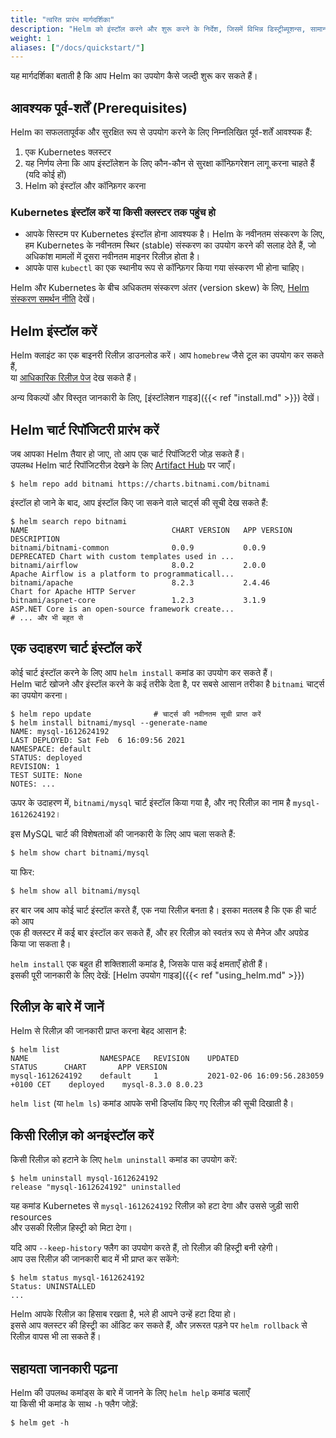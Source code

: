 ```yaml
---
title: "त्वरित प्रारंभ मार्गदर्शिका"
description: "Helm को इंस्टॉल करने और शुरू करने के निर्देश, जिसमें विभिन्न डिस्ट्रीब्यूशन्स, सामान्य प्रश्न (FAQs), और प्लगइन्स के लिए जानकारी शामिल है।"
weight: 1
aliases: ["/docs/quickstart/"]
---
```


यह मार्गदर्शिका बताती है कि आप Helm का उपयोग कैसे जल्दी शुरू कर सकते हैं।

## आवश्यक पूर्व-शर्तें (Prerequisites)

Helm का सफलतापूर्वक और सुरक्षित रूप से उपयोग करने के लिए निम्नलिखित पूर्व-शर्तें आवश्यक हैं:

1. एक Kubernetes क्लस्टर  
2. यह निर्णय लेना कि आप इंस्टॉलेशन के लिए कौन-कौन से सुरक्षा कॉन्फ़िगरेशन लागू करना चाहते हैं (यदि कोई हों)  
3. Helm को इंस्टॉल और कॉन्फ़िगर करना  

### Kubernetes इंस्टॉल करें या किसी क्लस्टर तक पहुंच हो

- आपके सिस्टम पर Kubernetes इंस्टॉल होना आवश्यक है। Helm के नवीनतम संस्करण के लिए, हम Kubernetes के नवीनतम स्थिर (stable) संस्करण का उपयोग करने की सलाह देते हैं, जो अधिकांश मामलों में दूसरा नवीनतम माइनर रिलीज़ होता है।  
- आपके पास `kubectl` का एक स्थानीय रूप से कॉन्फ़िगर किया गया संस्करण भी होना चाहिए।

Helm और Kubernetes के बीच अधिकतम संस्करण अंतर (version skew) के लिए, [Helm संस्करण समर्थन नीति](https://helm.sh/docs/topics/version_skew/) देखें।

## Helm इंस्टॉल करें

Helm क्लाइंट का एक बाइनरी रिलीज़ डाउनलोड करें। आप `homebrew` जैसे टूल का उपयोग कर सकते हैं,  
या [आधिकारिक रिलीज़ पेज](https://github.com/helm/helm/releases) देख सकते हैं।

अन्य विकल्पों और विस्तृत जानकारी के लिए, [इंस्टॉलेशन गाइड]({{< ref "install.md" >}}) देखें।


## Helm चार्ट रिपॉजिटरी प्रारंभ करें

जब आपका Helm तैयार हो जाए, तो आप एक चार्ट रिपॉजिटरी जोड़ सकते हैं।  
उपलब्ध Helm चार्ट रिपॉजिटरीज़ देखने के लिए [Artifact Hub](https://artifacthub.io/packages/search?kind=0) पर जाएँ।

```console
$ helm repo add bitnami https://charts.bitnami.com/bitnami
```

इंस्टॉल हो जाने के बाद, आप इंस्टॉल किए जा सकने वाले चार्ट्स की सूची देख सकते हैं:

```console
$ helm search repo bitnami
NAME                             	CHART VERSION	APP VERSION  	DESCRIPTION
bitnami/bitnami-common           	0.0.9        	0.0.9        	DEPRECATED Chart with custom templates used in ...
bitnami/airflow                  	8.0.2        	2.0.0        	Apache Airflow is a platform to programmaticall...
bitnami/apache                   	8.2.3        	2.4.46       	Chart for Apache HTTP Server
bitnami/aspnet-core              	1.2.3        	3.1.9        	ASP.NET Core is an open-source framework create...
# ... और भी बहुत से
```

## एक उदाहरण चार्ट इंस्टॉल करें

कोई चार्ट इंस्टॉल करने के लिए आप `helm install` कमांड का उपयोग कर सकते हैं।  
Helm चार्ट खोजने और इंस्टॉल करने के कई तरीके देता है, पर सबसे आसान तरीका है `bitnami` चार्ट्स का उपयोग करना।

```console
$ helm repo update              # चार्ट्स की नवीनतम सूची प्राप्त करें
$ helm install bitnami/mysql --generate-name
NAME: mysql-1612624192
LAST DEPLOYED: Sat Feb  6 16:09:56 2021
NAMESPACE: default
STATUS: deployed
REVISION: 1
TEST SUITE: None
NOTES: ...
```

ऊपर के उदाहरण में, `bitnami/mysql` चार्ट इंस्टॉल किया गया है, और नए रिलीज़ का नाम है `mysql-1612624192`।

इस MySQL चार्ट की विशेषताओं की जानकारी के लिए आप चला सकते हैं:

```bash
$ helm show chart bitnami/mysql
```

या फिर:

```bash
$ helm show all bitnami/mysql
```

हर बार जब आप कोई चार्ट इंस्टॉल करते हैं, एक नया रिलीज़ बनता है। इसका मतलब है कि एक ही चार्ट को आप  
एक ही क्लस्टर में कई बार इंस्टॉल कर सकते हैं, और हर रिलीज़ को स्वतंत्र रूप से मैनेज और अपग्रेड किया जा सकता है।

`helm install` एक बहुत ही शक्तिशाली कमांड है, जिसके पास कई क्षमताएँ होती हैं।  
इसकी पूरी जानकारी के लिए देखें: [Helm उपयोग गाइड]({{< ref "using_helm.md" >}})

## रिलीज़ के बारे में जानें

Helm से रिलीज़ की जानकारी प्राप्त करना बेहद आसान है:

```console
$ helm list
NAME            	NAMESPACE	REVISION	UPDATED                             	STATUS  	CHART      	APP VERSION
mysql-1612624192	default  	1       	2021-02-06 16:09:56.283059 +0100 CET	deployed	mysql-8.3.0	8.0.23
```

`helm list` (या `helm ls`) कमांड आपके सभी डिप्लॉय किए गए रिलीज़ की सूची दिखाती है।

## किसी रिलीज़ को अनइंस्टॉल करें

किसी रिलीज़ को हटाने के लिए `helm uninstall` कमांड का उपयोग करें:

```console
$ helm uninstall mysql-1612624192
release "mysql-1612624192" uninstalled
```

यह कमांड Kubernetes से `mysql-1612624192` रिलीज़ को हटा देगा और उससे जुड़ी सारी resources  
और उसकी रिलीज़ हिस्ट्री को मिटा देगा।

यदि आप `--keep-history` फ्लैग का उपयोग करते हैं, तो रिलीज़ की हिस्ट्री बनी रहेगी।  
आप उस रिलीज़ की जानकारी बाद में भी प्राप्त कर सकेंगे:

```console
$ helm status mysql-1612624192
Status: UNINSTALLED
...
```

Helm आपके रिलीज़ का हिसाब रखता है, भले ही आपने उन्हें हटा दिया हो।  
इससे आप क्लस्टर की हिस्ट्री का ऑडिट कर सकते हैं, और ज़रूरत पड़ने पर `helm rollback` से रिलीज़ वापस भी ला सकते हैं।


## सहायता जानकारी पढ़ना

Helm की उपलब्ध कमांड्स के बारे में जानने के लिए `helm help` कमांड चलाएँ  
या किसी भी कमांड के साथ `-h` फ्लैग जोड़ें:

```console
$ helm get -h
```